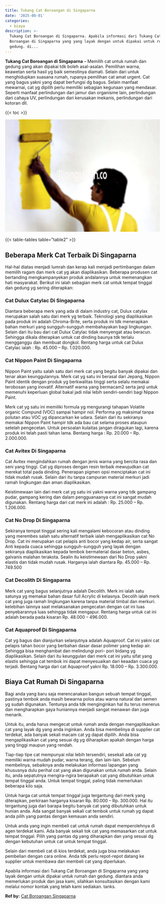 ```yaml
---
title: Tukang Cat Boroangan di Singaparna
date: '2025-08-01'
categories:
  - biaya
description: >-
  Tukang Cat Boroangan di Singaparna. Apabila informasi dari Tukang Cat
  Boroangan di Singaparna yang yang layak dengan untuk dipakai untuk rumah dan
  gedung. di...
---
```


**Tukang Cat Boroangan di Singaparna** – Memilih cat untuk rumah dan gedung yang akan dipakai tdk boleh asal-asalan. Pemilihan warna, keawetan serta hasil yg baik semestinya diamati. Selain dari untuk menghidupkan suasana rumah, rupanya pemilihan cat amat urgent. Cat yang bagus yakni yang dapat berfungsi dg bagus. Selain manfaat mewarnai, cat yg dipilih perlu memiliki sebagian kegunaan yang mendasar. Seperti manfaat perlindungan dari jamur dan organisme lain, perlindungan dari cahaya UV, perlindungan dari kerusakan mekanis, perlindungan dari kotoran dll.

{{< toc >}}

![Tukang Cat Boroangan di Singaparna](/images/jasa-cat-murah20.png)

{{< table-tables table="table2" >}}

## Beberapa Merk Cat Terbaik Di Singaparna

Hal-hal diatas menjadi lumrah dan kerap kali menjadi pertimbangan dalam memilih ragam dan merk cat yg akan diaplikasikan. Beberapa produsen cat bertanding mengkampanyekan produk andalannya untuk memenangkan hati masyarakat. Berikut ini ialah sebagian merk cat untuk tempat tinggal dan gedung yg sering diterapkan:

### Cat Dulux Catylac Di Singaparna

Diantara beberapa merk yang ada di dalam industry cat, Dulux catylax merupakan salah satu dari merk yg terbaik. Teknologi yang diaplikasikan pada produk ini adalah Chroma-Brite, serta produk ini tdk menerapkan bahan merkuri yang sungguh-sungguh membahayakan bagi lingkungan. Selain dari itu bau dari cat Dulux Catylac tidak menyengat atau beracun. Sehingga dikala diterapkan untuk cat dinding baunya tdk terlalu mengganggu dan membuat dongkol. Rentang harga untuk cat Dulux Catylac ialah : Rp. 45.000 – Rp. 1.020.000.

### Cat Nippon Paint Di Singaparna

Nippon Paint yaitu salah satu dari merk cat yang begitu banyak dipakai dan tenar akan keunggulannya. Merk cat yg satu ini berasal dari Jepang, Nippon Paint identik dengan produk yg berkwalitas tinggi serta selalu memakai terobosan yang inovatif. Alternatif warna yang bermacam2 serta janji untuk memenuhi keperluan global bakal jadi nilai lebih sendiri-sendiri bagi Nippon Paint.

Merk cat yg satu ini memiliki formula yg mengurangi tahapan Volatile organic Compund (VOC) sampai hampir nol. Performa yg maksimal tanpa polutan atau VOC yg dipancarkan ke udara. Selain dari itu sekiranya memakai Nippon Paint hampir tdk ada bau cat selama proses ataupun setelah pengecetan. Untuk persoalan kulaitas jangan diragukan lagi, karena produk ini telah pasti tahan lama. Bentang harga : Rp. 20.000 – Rp. 2.000.000.

### Cat Avitex Di Singaparna

Cat Avitex mengindahkan rumah dengan jenis warna yang bercita rasa dan seni yang tinggi. Cat yg diproses dengan resin terbaik mewujudkan cat merekat total pada dinding. Penerapan pigmen opsi menciptakan cat ini tidak mudah rusak. Selain dari itu tanpa campuran material merkuri jadi ramah lingkungan dan aman diaplikasikan.

Keistimewaan lain dari merk cat yg satu ini yakni warna yang tdk gampang pudar, gampang kering dan dalam pengguanaanya cat ini sangat mudah digunakan. Rentang harga dari cat merk ini adalah : Rp. 25.000 – Rp. 1.206.000.

### Cat No Drop Di Singaparna

Sekiranya tempat tinggal sering kali mengalami kebocoran atau dinding yang merembes salah satu alternatif terbaik ialah mengaplikasikan cat No Drop. Cat ini merupakan cat pelapis anti bocor yang kedap air, serta sangat Anti kepada cuaca sehingga sungguh-sungguh yang layak dengan sekiranya diaplikasikan kepada tembok bermaterial dasar beton, asbes, galvanis malahan terakota. Sealin itu keistimewaan dari No Drop yakni elastis dan tidak mudah rusak. Harganya ialah diantara Rp. 45.000 – Rp. 749.500

### Cat Decolith Di Singaparna

Merk cat yang bagus selanjutnya adalah Decolith. Merk ini ialah satu satunya yg memakai bahan dasar full Acrylic di kelasnya. Decolih ialah merk cat yang juga ramah lingkungan karena tanpa material timbal dan merkuri. kelebihan lainnya saat melaksanakan pengecatan dengan cat ini luas penyebarannya luas sehingga tidak mengapur. Rentang harga untuk cat ini adalah berada pada kisaran Rp. 48.000 – 496.000.

### Cat Aquaproof Di Singaparna

Cat yg bagus dan dianjurkan selanjutnya adalah Aquaproof. Cat ini yakni cat pelapis tahan bocor yang berbahan dasar dasar polimer yang kedap air. Sehingga bisa menghambat dan melindungi pori- pori bidang yg diaplikasikan. Selain dari itu keunggulan dari merk cat ini yaitu sifat yang elastis sehingga cat tembok ini dapat menyesuaikan dari keaadan cuaca yg terjadi. Bentang harga dari cat Aquaproof yakni Rp. 18.000 – Rp. 3.300.000.

## Biaya Cat Rumah Di Singaparna

Bagi anda yang baru saja merencanakan bangun sebuah tempat tinggal, pastinya tembok anda masih bewarna polos atau warna natural dari semen yg sudah digunakan. Tentunya anda tdk menginginkan hal itu terus menerus dan mengharapkan gaya huniannya menjadi sangat menawan dan juga menarik.

Untuk itu, anda harus mengecat untuk rumah anda dengan mengaplikasikan cat yang layak dg yang anda inginkan. Anda bisa membelinya di supplier cat terdekat, ada banyak sekali macam cat yg dapat dipilih. Anda bisa mengaplikasikan cat yang sesuai dg yg diharapkan apakah dengan harga yang tinggi maupun yang rendah.

Tiap-tiap tipe cat mempunyai nilai lebih tersendiri, sesekali ada cat yg memiliki warna mudah pudar, warna terang, dan lain-lain. Sebelum membelinya, sebaiknya anda melakukan informasi lapangan yang khususnya dulu perihal cat yang akan digunakan untuk rumah anda. Selain itu, anda sepatutnya mengira-ngira berapakah cat yang dibutuhkan untuk tempat tinggal anda. Untuk tempat tinggal, paling tidak memerlukan beberapa kilo saja.

Untuk harga cat untuk tempat tinggal juga tergantung dari merk yang diterapkan, perkiraan harganya kisaran Rp. 80.000 – Rp. 300.000. Hal itu tergantung juga dari barapa begitu banyak cat yang dibutuhkan untuk hunian anda. Ada sangat banyak sekali cat tembok untuk rumah yg dapat anda pilih yang pantas dengan kemauan anda sendiri.

Untuk anda yang ingin membeli cat untuk rumah dapat memperolehnya di agen terdekat kami. Ada banyak sekali tok cat yang memasarkan cat untuk tempat tinggal. Pilih yang pantas dg yang diharapkan dan yang sesuai dg dengan kebutuhan untuk cat untuk tempat tinggal.

Selain dari membeli cat di kios terdekat, anda juga bisa melakukan pembelian dengan cara online. Anda tdk perlu repot-repot datang ke supplier untuk membawa dan membeli cat yang diperlukan.

Apabila informasi dari Tukang Cat Boroangan di Singaparna yang yang layak dengan untuk dipakai untuk rumah dan gedung. diantara anda memerlukan produk dan jasa kami, silahkan konsultasikan dengan kami melalui nomor kontak yang telah kami sediakan. tanks.

**Ref by:** [Cat Boroangan Singaparna](https://id.wikipedia.org/wiki/Cat)
